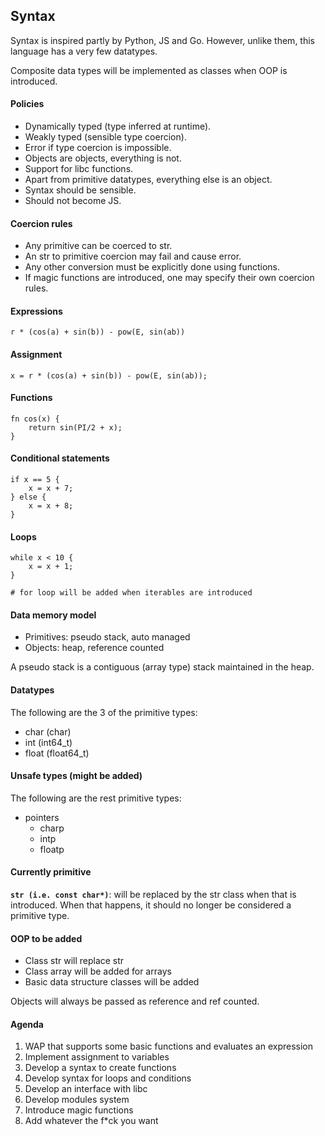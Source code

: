 ## Syntax

Syntax is inspired partly by Python, JS and Go.
However, unlike them, this language has a very few datatypes.

Composite data types will be implemented as classes when OOP is introduced.

#### Policies
- Dynamically typed (type inferred at runtime).
- Weakly typed (sensible type coercion).
- Error if type coercion is impossible.
- Objects are objects, everything is not.
- Support for libc functions.
- Apart from primitive datatypes, everything else is an object.
- Syntax should be sensible.
- Should not become JS.

#### Coercion rules
- Any primitive can be coerced to str.
- An str to primitive coercion may fail and cause error.
- Any other conversion must be explicitly done using functions.
- If magic functions are introduced, one may specify their own coercion rules.

#### Expressions
```
r * (cos(a) + sin(b)) - pow(E, sin(ab))
```

#### Assignment
```
x = r * (cos(a) + sin(b)) - pow(E, sin(ab));
```

#### Functions
```
fn cos(x) {
    return sin(PI/2 + x);
}
```

#### Conditional statements
```
if x == 5 {
    x = x + 7;
} else {
    x = x + 8; 
}
```

#### Loops
```
while x < 10 {
    x = x + 1;
}

# for loop will be added when iterables are introduced
```

#### Data memory model
- Primitives: pseudo stack, auto managed
- Objects: heap, reference counted

A pseudo stack is a contiguous (array type) stack maintained in the heap.

#### Datatypes
The following are the 3 of the primitive types:
- char  (char)
- int   (int64_t)
- float (float64_t)

#### Unsafe types (might be added)
The following are the rest primitive types:
- pointers
  - charp
  - intp
  - floatp

#### Currently primitive
**`str (i.e. const char*)`**: will be replaced by the str class when that is introduced.
When that happens, it should no longer be considered a primitive type.

#### OOP to be added
- Class str will replace str
- Class array will be added for arrays
- Basic data structure classes will be added

Objects will always be passed as reference and ref counted.

#### Agenda
1. WAP that supports some basic functions and evaluates an expression
2. Implement assignment to variables
3. Develop a syntax to create functions
4. Develop syntax for loops and conditions
5. Develop an interface with libc
6. Develop modules system
7. Introduce magic functions
8. Add whatever the f*ck you want
